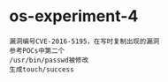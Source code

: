 # os-experiment-4
    漏洞编号CVE-2016-5195，在写时复制出现的漏洞
    参考POCs中第二个
    /usr/bin/passwd被修改
    生成touch/success
